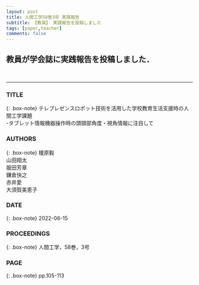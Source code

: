 ```yaml
---
layout: post
title: 人間工学58巻3号 実践報告
subtitle: 【教員】 実践報告を投稿しました
tags: [paper,teacher]
comments: false
---
```

## 教員が学会誌に実践報告を投稿しました．
<br>
<hr>

### TITLE

{: .box-note} 
テレプレゼンスロボット技術を活用した学校教育生活支援時の人間工学課題<br>
-タブレット情報機器操作時の頭頸部角度・視角情報に注目して

### AUTHORS

{: .box-note} 
榎原毅<br>
山田翔太<br>
服田芳章<br>
鎌倉快之<br>
赤井愛<br>
大須賀美恵子

### DATE

{: .box-note}
2022-06-15


### PROCEEDINGS

{: .box-note}
人間工学，58巻，3号

### PAGE

{: .box-note}
pp.105-113
